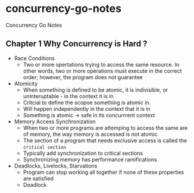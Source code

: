# concurrency-go-notes
Concurrency Go Notes 

## Chapter 1 Why Concurrency is Hard ? 
  * Race Conditions 
    - Two or more opertations trying to access the same resource. In other words, two or more operations must execute in the correct order; however, the program does not guarantee
  * Atomicity 
    - When something is defined to be atomic, it is indivisible, or uninteruptable - in the context it is in 
    - Critcial to define the scopoe something is atomic in.
    - Will happen independently in the context that it is in
    - Something is atomic -> safe in its concurrrent context
  * Memory Access Synchronization 
    - When two or more programs are attemping to access the same are of memory, the way memory is accessed is not atomic.
    - The section of a program that needs exclusive access is called the `critical section`
    - Typically add synchronization to critical sections 
    - Synchronizing memory has performance ramifications 
  * Deadlocks, Livelocks, Starvations 
    - Program can stop working all together if none of these properties are satisfied
    * Deadlock

